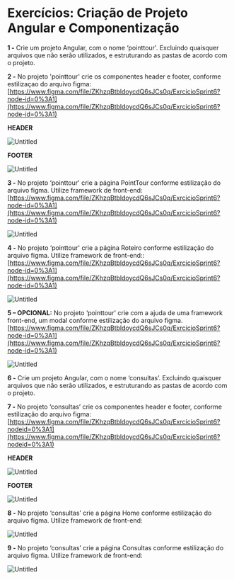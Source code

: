 # Exercícios: Criação de Projeto Angular e Componentização

**1 -** Crie um projeto Angular, com o nome ‘pointtour'. Excluindo quaisquer arquivos que não serão
utilizados, e estruturando as pastas de acordo com o projeto.

**2 -** No projeto 'pointtour' crie os componentes header e footer, conforme estilizaçao do
arquivo figma:
[https://www.figma.com/file/ZKhzqBtbldoycdQ6sJCs0q/ExrcicioSprint6?node-id=0%3A1](https://www.figma.com/file/ZKhzqBtbldoycdQ6sJCs0q/ExrcicioSprint6?node-id=0%3A1)

**HEADER**

![Untitled](img/Untitled.png)

**FOOTER**

![Untitled](img/Untitled1.png)

**3 -** No projeto ‘pointtour' crie a página PointTour conforme estilização do arquivo figma.
Utilize framework de front-end:
[https://www.figma.com/file/ZKhzqBtbldoycdQ6sJCs0q/ExrcicioSprint6?node-id=0%3A1](https://www.figma.com/file/ZKhzqBtbldoycdQ6sJCs0q/ExrcicioSprint6?node-id=0%3A1)

![Untitled](img/Untitled2.png)

**4 -** No projeto ‘pointtour' crie a página Roteiro conforme estilização do arquivo figma. Utilize
framework de front-end::
[https://www.figma.com/file/ZKhzqBtbldoycdQ6sJCs0q/ExrcicioSprint6?node-id=0%3A1](https://www.figma.com/file/ZKhzqBtbldoycdQ6sJCs0q/ExrcicioSprint6?node-id=0%3A1)

![Untitled](img/Untitled3.png)

**5 – OPCIONAL:** No projeto ‘pointtour' crie com a ajuda de uma framework front-end, um
modal conforme estilização do arquivo figma.
[https://www.figma.com/file/ZKhzqBtbldoycdQ6sJCs0q/ExrcicioSprint6?node-id=0%3A1](https://www.figma.com/file/ZKhzqBtbldoycdQ6sJCs0q/ExrcicioSprint6?node-id=0%3A1)

![Untitled](img/Untitled4.png)

**6 -** Crie um projeto Angular, com o nome ‘consultas’. Excluindo quaisquer arquivos que não serão
utilizados, e estruturando as pastas de acordo com o projeto.

**7 -** No projeto ‘consultas’ crie os componentes header e footer, conforme estilização do
arquivo figma: [https://www.figma.com/file/ZKhzqBtbldoycdQ6sJCs0q/ExrcicioSprint6?nodeid=0%3A1](https://www.figma.com/file/ZKhzqBtbldoycdQ6sJCs0q/ExrcicioSprint6?nodeid=0%3A1)

**HEADER**

![Untitled](img/Untitled5.png)

**FOOTER**

![Untitled](img/Untitled6.png)

**8 -** No projeto ‘consultas’ crie a página Home conforme estilização do arquivo figma.
Utilize framework de front-end:

![Untitled](img/Untitled7.png)

**9 -** No projeto ‘consultas’ crie a página Consultas conforme estilização do arquivo figma.
Utilize framework de front-end:

![Untitled](img/Untitled8.png)